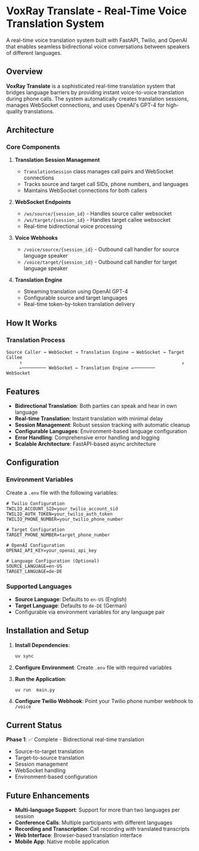 # VoxRay Translate - Real-Time Voice Translation System

A real-time voice translation system built with FastAPI, Twilio, and OpenAI that enables seamless bidirectional voice conversations between speakers of different languages.

## Overview

**VoxRay Translate** is a sophisticated real-time translation system that bridges language barriers by providing instant voice-to-voice translation during phone calls. The system automatically creates translation sessions, manages WebSocket connections, and uses OpenAI's GPT-4 for high-quality translations.

## Architecture

### Core Components

1. **Translation Session Management**

   - `TranslationSession` class manages call pairs and WebSocket connections
   - Tracks source and target call SIDs, phone numbers, and languages
   - Maintains WebSocket connections for both callers

2. **WebSocket Endpoints**

   - `/ws/source/{session_id}` - Handles source caller websocket
   - `/ws/target/{session_id}` - Handles target callee websocket
   - Real-time bidirectional voice processing

3. **Voice Webhooks**

   - `/voice/source/{session_id}` - Outbound call handler for source language speaker
   - `/voice/target/{session_id}` - Outbound call handler for target language speaker

4. **Translation Engine**
   - Streaming translation using OpenAI GPT-4
   - Configurable source and target languages
   - Real-time token-by-token translation delivery

## How It Works

### Translation Process

```
Source Caller → WebSocket → Translation Engine → WebSocket → Target Callee
     ↑                                                            ↓
     ←───────── WebSocket ← Translation Engine ←────────      WebSocket
```

## Features

- **Bidirectional Translation**: Both parties can speak and hear in own language
- **Real-time Translation**: Instant translation with minimal delay
- **Session Management**: Robust session tracking with automatic cleanup
- **Configurable Languages**: Environment-based language configuration
- **Error Handling**: Comprehensive error handling and logging
- **Scalable Architecture**: FastAPI-based async architecture

## Configuration

### Environment Variables

Create a `.env` file with the following variables:

```env
# Twilio Configuration
TWILIO_ACCOUNT_SID=your_twilio_account_sid
TWILIO_AUTH_TOKEN=your_twilio_auth_token
TWILIO_PHONE_NUMBER=your_twilio_phone_number

# Target Configuration
TARGET_PHONE_NUMBER=target_phone_number

# OpenAI Configuration
OPENAI_API_KEY=your_openai_api_key

# Language Configuration (Optional)
SOURCE_LANGUAGE=en-US
TARGET_LANGUAGE=de-DE
```

### Supported Languages

- **Source Language**: Defaults to `en-US` (English)
- **Target Language**: Defaults to `de-DE` (German)
- Configurable via environment variables for any language pair

## Installation and Setup

1. **Install Dependencies**:

   ```bash
   uv sync
   ```

2. **Configure Environment**: Create `.env` file with required variables

3. **Run the Application**:

   ```bash
   uv run  main.py
   ```

4. **Configure Twilio Webhook**: Point your Twilio phone number webhook to `/voice`

## Current Status

**Phase 1**: ✅ Complete - Bidirectional real-time translation

- Source-to-target translation
- Target-to-source translation
- Session management
- WebSocket handling
- Environment-based configuration

## Future Enhancements

- **Multi-language Support**: Support for more than two languages per session
- **Conference Calls**: Multiple participants with different languages
- **Recording and Transcription**: Call recording with translated transcripts
- **Web Interface**: Browser-based translation interface
- **Mobile App**: Native mobile application
